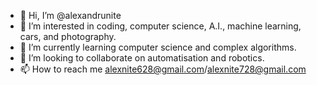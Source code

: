 - 👋 Hi, I’m @alexandrunite
- 👀 I’m interested in coding, computer science, A.I., machine learning, cars, and photography.
- 🌱 I’m currently learning computer science and complex algorithms.
- 💞️ I’m looking to collaborate on automatisation and robotics.
- 📫 How to reach me alexnite628@gmail.com/alexnite728@gmail.com

<!---
alexandrunite/alexandrunite is a ✨ special ✨ repository because its `README.md` (this file) appears on your GitHub profile.
You can click the Preview link to take a look at your changes.
--->
